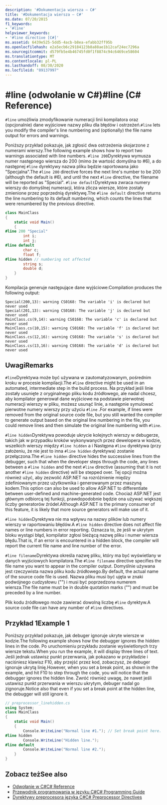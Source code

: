 ```yaml
---
description: '#Dokumentacja wiersza — C#'
title: '#Dokumentacja wiersza — C#'
ms.date: 07/20/2015
f1_keywords:
- '#line'
helpviewer_keywords:
- '#line directive [C#]'
ms.assetid: 6439e525-5dd5-4acb-b8ea-efabb32ff95b
ms.openlocfilehash: e2a5ecb6c29184123b8a88ae1b12caf24ec7296a
ms.sourcegitcommit: d579fb5e4b46745fd0f1f8874c94c6469ce58604
ms.translationtype: MT
ms.contentlocale: pl-PL
ms.lasthandoff: 08/30/2020
ms.locfileid: "89137997"
---
```

# <a name="line-c-reference"></a><span data-ttu-id="95a52-103">#line (odwołanie w C#)</span><span class="sxs-lookup"><span data-stu-id="95a52-103">#line (C# Reference)</span></span>

<span data-ttu-id="95a52-104">`#line` umożliwia zmodyfikowanie numeracji linii kompilatora oraz (opcjonalnie) dane wyjściowe nazwy pliku dla błędów i ostrzeżeń.</span><span class="sxs-lookup"><span data-stu-id="95a52-104">`#line` lets you modify the compiler's line numbering and (optionally) the file name output for errors and warnings.</span></span>

<span data-ttu-id="95a52-105">Poniższy przykład pokazuje, jak zgłosić dwa ostrzeżenia skojarzone z numerami wierszy.</span><span class="sxs-lookup"><span data-stu-id="95a52-105">The following example shows how to report two warnings associated with line numbers.</span></span> <span data-ttu-id="95a52-106">`#line 200`Dyrektywa wymusza numer następnego wiersza do 200 (mimo że wartość domyślna to #6), a do następnej `#line` dyrektywy nazwa pliku będzie raportowana jako "Specjalna".</span><span class="sxs-lookup"><span data-stu-id="95a52-106">The `#line 200` directive forces the next line's number to be 200 (although the default is #6), and until the next `#line` directive, the filename will be reported as "Special".</span></span> <span data-ttu-id="95a52-107">`#line default`Dyrektywa zwraca numery wierszy do domyślnej numeracji, która zlicza wiersze, które zostały zmienione przez poprzednią dyrektywę.</span><span class="sxs-lookup"><span data-stu-id="95a52-107">The `#line default` directive returns the line numbering to its default numbering, which counts the lines that were renumbered by the previous directive.</span></span>

```csharp
class MainClass
{
    static void Main()
    {
#line 200 "Special"
        int i;
        int j;
#line default
        char c;
        float f;
#line hidden // numbering not affected
        string s;
        double d;
    }
}
```

<span data-ttu-id="95a52-108">Kompilacja generuje następujące dane wyjściowe:</span><span class="sxs-lookup"><span data-stu-id="95a52-108">Compilation produces the following output:</span></span>

```console
Special(200,13): warning CS0168: The variable 'i' is declared but never used
Special(201,13): warning CS0168: The variable 'j' is declared but never used
MainClass.cs(9,14): warning CS0168: The variable 'c' is declared but never used
MainClass.cs(10,15): warning CS0168: The variable 'f' is declared but never used
MainClass.cs(12,16): warning CS0168: The variable 's' is declared but never used
MainClass.cs(13,16): warning CS0168: The variable 'd' is declared but never used
```

## <a name="remarks"></a><span data-ttu-id="95a52-109">Uwagi</span><span class="sxs-lookup"><span data-stu-id="95a52-109">Remarks</span></span>

<span data-ttu-id="95a52-110">`#line`Dyrektywa może być używana w zautomatyzowanym, pośrednim kroku w procesie kompilacji.</span><span class="sxs-lookup"><span data-stu-id="95a52-110">The `#line` directive might be used in an automated, intermediate step in the build process.</span></span> <span data-ttu-id="95a52-111">Na przykład jeśli linie zostały usunięte z oryginalnego pliku kodu źródłowego, ale nadal chcesz, aby kompilator generował dane wyjściowe na podstawie pierwotnej numeracji wierszy w pliku, możesz usunąć linie, a następnie symulować pierwotne numery wierszy przy użyciu `#line` .</span><span class="sxs-lookup"><span data-stu-id="95a52-111">For example, if lines were removed from the original source code file, but you still wanted the compiler to generate output based on the original line numbering in the file, you could remove lines and then simulate the original line numbering with `#line`.</span></span>

<span data-ttu-id="95a52-112">`#line hidden`Dyrektywa powoduje ukrycie kolejnych wierszy w debugerze, takich jak w przypadku kroków wykonywanych przez dewelopera w kodzie, wszelkich wierszy między `#line hidden` a i Następna `#line` dyrektywa (przy założeniu, że nie jest to inna `#line hidden` dyrektywa) zostanie przełączona.</span><span class="sxs-lookup"><span data-stu-id="95a52-112">The `#line hidden` directive hides the successive lines from the debugger, such that when the developer steps through the code, any lines between a `#line hidden` and the next `#line` directive (assuming that it is not another `#line hidden` directive) will be stepped over.</span></span> <span data-ttu-id="95a52-113">Tej opcji można również użyć, aby zezwolić ASP.NET na rozróżnienie między zdefiniowanym przez użytkownika i generowanym przez maszyną kodem.</span><span class="sxs-lookup"><span data-stu-id="95a52-113">This option can also be used to allow ASP.NET to differentiate between user-defined and machine-generated code.</span></span> <span data-ttu-id="95a52-114">Chociaż ASP.NET jest głównym odbiorcą tej funkcji, prawdopodobnie będzie ona używać większej liczby generatorów źródeł.</span><span class="sxs-lookup"><span data-stu-id="95a52-114">Although ASP.NET is the primary consumer of this feature, it is likely that more source generators will make use of it.</span></span>

<span data-ttu-id="95a52-115">`#line hidden`Dyrektywa nie ma wpływu na nazwy plików lub numery wierszy w raportowaniu błędów.</span><span class="sxs-lookup"><span data-stu-id="95a52-115">A `#line hidden` directive does not affect file names or line numbers in error reporting.</span></span> <span data-ttu-id="95a52-116">Oznacza to, że jeśli w ukrytym bloku wystąpi błąd, kompilator zgłosi bieżącą nazwę pliku i numer wiersza błędu.</span><span class="sxs-lookup"><span data-stu-id="95a52-116">That is, if an error is encountered in a hidden block, the compiler will report the current file name and line number of the error.</span></span>

<span data-ttu-id="95a52-117">`#line filename`Dyrektywa określa nazwę pliku, który ma być wyświetlany w danych wyjściowych kompilatora.</span><span class="sxs-lookup"><span data-stu-id="95a52-117">The `#line filename` directive specifies the file name you want to appear in the compiler output.</span></span> <span data-ttu-id="95a52-118">Domyślnie używana jest rzeczywista nazwa pliku kodu źródłowego.</span><span class="sxs-lookup"><span data-stu-id="95a52-118">By default, the actual name of the source code file is used.</span></span> <span data-ttu-id="95a52-119">Nazwa pliku musi być ujęta w znaki podwójnego cudzysłowu ("") i musi być poprzedzona numerem wiersza.</span><span class="sxs-lookup"><span data-stu-id="95a52-119">The file name must be in double quotation marks ("") and must be preceded by a line number.</span></span>

<span data-ttu-id="95a52-120">Plik kodu źródłowego może zawierać dowolną liczbę `#line` dyrektyw.</span><span class="sxs-lookup"><span data-stu-id="95a52-120">A source code file can have any number of `#line` directives.</span></span>

## <a name="example-1"></a><span data-ttu-id="95a52-121">Przykład 1</span><span class="sxs-lookup"><span data-stu-id="95a52-121">Example 1</span></span>

<span data-ttu-id="95a52-122">Poniższy przykład pokazuje, jak debuger ignoruje ukryte wiersze w kodzie.</span><span class="sxs-lookup"><span data-stu-id="95a52-122">The following example shows how the debugger ignores the hidden lines in the code.</span></span> <span data-ttu-id="95a52-123">Po uruchomieniu przykładu zostanie wyświetlonych trzy wiersze tekstu.</span><span class="sxs-lookup"><span data-stu-id="95a52-123">When you run the example, it will display three lines of text.</span></span> <span data-ttu-id="95a52-124">Jeśli jednak ustawisz punkt przerwania, jak pokazano w przykładzie i naciśniesz klawisz F10, aby przejść przez kod, zobaczysz, że debuger ignoruje ukrytą linię.</span><span class="sxs-lookup"><span data-stu-id="95a52-124">However, when you set a break point, as shown in the example, and hit F10 to step through the code, you will notice that the debugger ignores the hidden line.</span></span> <span data-ttu-id="95a52-125">Zwróć również uwagę, że nawet jeśli ustawisz punkt przerwania w wierszu ukrytym, debuger nadal go zignoruje.</span><span class="sxs-lookup"><span data-stu-id="95a52-125">Notice also that even if you set a break point at the hidden line, the debugger will still ignore it.</span></span>

```csharp
// preprocessor_linehidden.cs
using System;
class MainClass
{
    static void Main()
    {
        Console.WriteLine("Normal line #1."); // Set break point here.
#line hidden
        Console.WriteLine("Hidden line.");
#line default
        Console.WriteLine("Normal line #2.");
    }
}
```

## <a name="see-also"></a><span data-ttu-id="95a52-126">Zobacz też</span><span class="sxs-lookup"><span data-stu-id="95a52-126">See also</span></span>

- [<span data-ttu-id="95a52-127">Odwołanie w C#</span><span class="sxs-lookup"><span data-stu-id="95a52-127">C# Reference</span></span>](../index.md)
- [<span data-ttu-id="95a52-128">Przewodnik programowania w języku C#</span><span class="sxs-lookup"><span data-stu-id="95a52-128">C# Programming Guide</span></span>](../../programming-guide/index.md)
- [<span data-ttu-id="95a52-129">Dyrektywy preprocesora języka C#</span><span class="sxs-lookup"><span data-stu-id="95a52-129">C# Preprocessor Directives</span></span>](./index.md)
